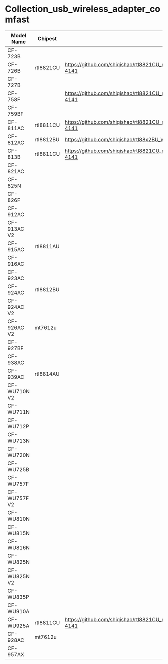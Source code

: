 # Collection_usb_wireless_adapter_comfast

| Model Name | Chipest | Driver |
| -----------| --------| -------|
|  CF-723B   |          |        |
|CF-726B|  rtl8821CU  |   https://github.com/shiqishao/rtl8821CU_rtl8731AU_WiFi_linux_v5.8.1.4_36409.20200313_COEX20191014-4141     |
|CF-727B|         |        |
|CF-758F|         |   https://github.com/shiqishao/rtl8821CU_rtl8731AU_WiFi_linux_v5.8.1.4_36409.20200313_COEX20191014-4141     |
|CF-759BF|         |        |
|CF-811AC|  rtl8811CU       |   https://github.com/shiqishao/rtl8821CU_rtl8731AU_WiFi_linux_v5.8.1.4_36409.20200313_COEX20191014-4141     |
|CF-812AC|   rtl8812BU        |   https://github.com/shiqishao/rtl88x2BU_WiFi_linux_v5.8.7.4_37264.20200922_COEX20191120-7777     |
|CF-813B|   rtl8811CU      |   https://github.com/shiqishao/rtl8821CU_rtl8731AU_WiFi_linux_v5.8.1.4_36409.20200313_COEX20191014-4141     |
|CF-821AC|       |        |
|CF-825N|         |        |
|CF-826F|         |        |
|CF-912AC|         |        |
|CF-913AC V2|         |        |
|CF-915AC|  rtl8811AU       |        |
|CF-916AC|         |        |
|CF-923AC|         |        |
|CF-924AC|  rtl8812BU       |        |
|CF-924AC V2|         |        |
|CF-926AC V2|  mt7612u       |        |
|CF-927BF|         |        |
|CF-938AC|         |        |
|CF-939AC|   rtl8814AU      |        |
|CF-WU710N V2|         |        |
|CF-WU711N|         |        |
|CF-WU712P|         |        |
|CF-WU713N|         |        |
|CF-WU720N|         |        |
|CF-WU725B|         |        |
|CF-WU757F|         |        |
|CF-WU757F V2|         |        |
|CF-WU810N|         |        |
|CF-WU815N|         |        |
|CF-WU816N|         |        |
|CF-WU825N|         |        |
|CF-WU825N V2|         |        |
|CF-WU835P|         |        |
|CF-WU910A|         |        |
|CF-WU925A|  rtl8811CU       |   https://github.com/shiqishao/rtl8821CU_rtl8731AU_WiFi_linux_v5.8.1.4_36409.20200313_COEX20191014-4141     |
|CF-928AC|  mt7612u       |        |
|CF-957AX|         |        |

